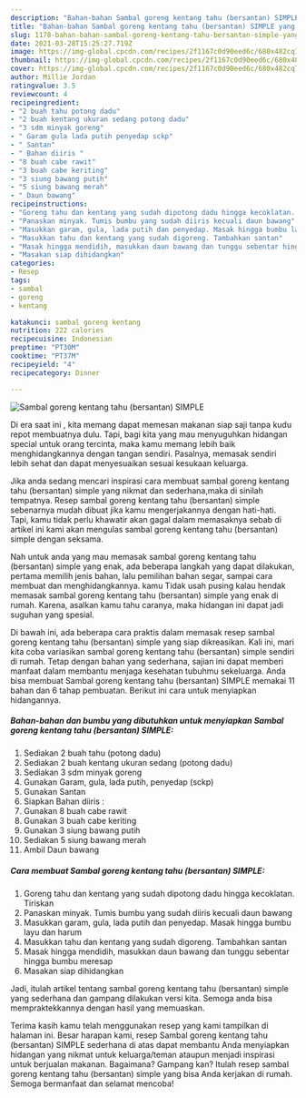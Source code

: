 ```yaml
---
description: "Bahan-bahan Sambal goreng kentang tahu (bersantan) SIMPLE yang enak Untuk Jualan"
title: "Bahan-bahan Sambal goreng kentang tahu (bersantan) SIMPLE yang enak Untuk Jualan"
slug: 1178-bahan-bahan-sambal-goreng-kentang-tahu-bersantan-simple-yang-enak-untuk-jualan
date: 2021-03-28T15:25:27.719Z
image: https://img-global.cpcdn.com/recipes/2f1167c0d90eed6c/680x482cq70/sambal-goreng-kentang-tahu-bersantan-simple-foto-resep-utama.jpg
thumbnail: https://img-global.cpcdn.com/recipes/2f1167c0d90eed6c/680x482cq70/sambal-goreng-kentang-tahu-bersantan-simple-foto-resep-utama.jpg
cover: https://img-global.cpcdn.com/recipes/2f1167c0d90eed6c/680x482cq70/sambal-goreng-kentang-tahu-bersantan-simple-foto-resep-utama.jpg
author: Millie Jordan
ratingvalue: 3.5
reviewcount: 4
recipeingredient:
- "2 buah tahu potong dadu"
- "2 buah kentang ukuran sedang potong dadu"
- "3 sdm minyak goreng"
- " Garam gula lada putih penyedap sckp"
- " Santan"
- " Bahan diiris "
- "8 buah cabe rawit"
- "3 buah cabe keriting"
- "3 siung bawang putih"
- "5 siung bawang merah"
- " Daun bawang"
recipeinstructions:
- "Goreng tahu dan kentang yang sudah dipotong dadu hingga kecoklatan. Tiriskan"
- "Panaskan minyak. Tumis bumbu yang sudah diiris kecuali daun bawang"
- "Masukkan garam, gula, lada putih dan penyedap. Masak hingga bumbu layu dan harum"
- "Masukkan tahu dan kentang yang sudah digoreng. Tambahkan santan"
- "Masak hingga mendidih, masukkan daun bawang dan tunggu sebentar hingga bumbu meresap"
- "Masakan siap dihidangkan"
categories:
- Resep
tags:
- sambal
- goreng
- kentang

katakunci: sambal goreng kentang 
nutrition: 222 calories
recipecuisine: Indonesian
preptime: "PT30M"
cooktime: "PT37M"
recipeyield: "4"
recipecategory: Dinner

---
```



![Sambal goreng kentang tahu (bersantan) SIMPLE](https://img-global.cpcdn.com/recipes/2f1167c0d90eed6c/680x482cq70/sambal-goreng-kentang-tahu-bersantan-simple-foto-resep-utama.jpg)

Di era  saat ini , kita memang dapat memesan makanan siap saji tanpa kudu repot membuatnya dulu. Tapi, bagi kita yang mau menyuguhkan hidangan special untuk orang tercinta, maka kamu memang lebih baik menghidangkannya dengan tangan sendiri. Pasalnya, memasak sendiri lebih sehat dan dapat menyesuaikan sesuai kesukaan keluarga.

Jika anda sedang mencari inspirasi cara membuat sambal goreng kentang tahu (bersantan) simple yang nikmat dan sederhana,maka di sinilah tempatnya. Resep sambal goreng kentang tahu (bersantan) simple  sebenarnya mudah dibuat jika kamu mengerjakannya dengan hati-hati. Tapi, kamu tidak perlu khawatir akan gagal dalam memasaknya 
sebab di artikel ini kami akan mengulas sambal goreng kentang tahu (bersantan) simple dengan seksama.  



Nah untuk anda yang mau memasak sambal goreng kentang tahu (bersantan) simple yang enak, ada beberapa langkah yang dapat dilakukan, pertama memilih jenis bahan, lalu pemilihan bahan segar, sampai cara membuat dan menghidangkannya. kamu Tidak usah pusing kalau hendak memasak sambal goreng kentang tahu (bersantan) simple yang enak di rumah. Karena, asalkan kamu  tahu caranya, maka hidangan ini dapat jadi suguhan yang spesial.

Di bawah ini, ada beberapa cara praktis  dalam memasak resep sambal goreng kentang tahu (bersantan) simple yang siap dikreasikan. Kali ini, mari kita coba variasikan sambal goreng kentang tahu (bersantan) simple sendiri di rumah. Tetap dengan bahan yang sederhana, sajian ini dapat memberi manfaat dalam membantu menjaga kesehatan tubuhmu sekeluarga. Anda bisa membuat Sambal goreng kentang tahu (bersantan) SIMPLE memakai 11 bahan dan 6 tahap pembuatan. Berikut ini cara untuk menyiapkan hidangannya.

<!--inarticleads1-->

##### Bahan-bahan dan bumbu yang dibutuhkan untuk menyiapkan Sambal goreng kentang tahu (bersantan) SIMPLE:

1. Sediakan 2 buah tahu (potong dadu)
1. Sediakan 2 buah kentang ukuran sedang (potong dadu)
1. Sediakan 3 sdm minyak goreng
1. Gunakan  Garam, gula, lada putih, penyedap (sckp)
1. Gunakan  Santan
1. Siapkan  Bahan diiris :
1. Gunakan 8 buah cabe rawit
1. Gunakan 3 buah cabe keriting
1. Gunakan 3 siung bawang putih
1. Sediakan 5 siung bawang merah
1. Ambil  Daun bawang




<!--inarticleads2-->

##### Cara membuat Sambal goreng kentang tahu (bersantan) SIMPLE:

1. Goreng tahu dan kentang yang sudah dipotong dadu hingga kecoklatan. Tiriskan
1. Panaskan minyak. Tumis bumbu yang sudah diiris kecuali daun bawang
1. Masukkan garam, gula, lada putih dan penyedap. Masak hingga bumbu layu dan harum
1. Masukkan tahu dan kentang yang sudah digoreng. Tambahkan santan
1. Masak hingga mendidih, masukkan daun bawang dan tunggu sebentar hingga bumbu meresap
1. Masakan siap dihidangkan




Jadi, itulah artikel tentang  sambal goreng kentang tahu (bersantan) simple  yang sederhana dan gampang dilakukan versi kita. Semoga anda bisa mempraktekkannya dengan hasil yang memuaskan. 

Terima kasih kamu telah menggunakan resep yang kami tampilkan di halaman ini. Besar harapan kami, resep  Sambal goreng kentang tahu (bersantan) SIMPLE sederhana di atas dapat membantu Anda menyiapkan hidangan yang nikmat untuk keluarga/teman ataupun menjadi inspirasi untuk berjualan makanan. Bagaimana? Gampang kan? Itulah resep sambal goreng kentang tahu (bersantan) simple yang bisa Anda kerjakan di rumah. Semoga bermanfaat dan selamat mencoba!

